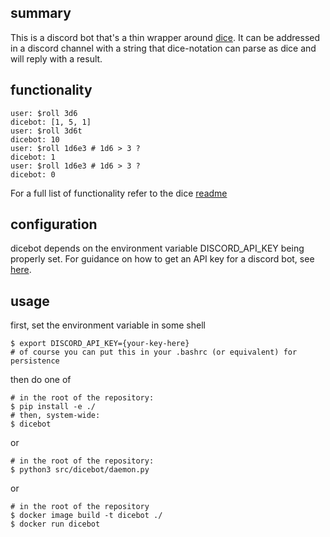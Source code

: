 ## summary

This is a discord bot that's a thin wrapper around
[dice](https://pypi.org/project/dice/). It can be addressed in a
discord channel with a string that dice-notation can parse as dice and
will reply with a result.

## functionality

``` shell
user: $roll 3d6
dicebot: [1, 5, 1]
user: $roll 3d6t
dicebot: 10
user: $roll 1d6e3 # 1d6 > 3 ?
dicebot: 1
user: $roll 1d6e3 # 1d6 > 3 ?
dicebot: 0
```

For a full list of functionality refer to the dice
[readme](https://github.com/borntyping/python-dice)

## configuration

dicebot depends on the environment variable DISCORD_API_KEY being
properly set. For guidance on how to get an API key for a discord bot,
see [here](https://discordpy.readthedocs.io/en/latest/discord.html).

## usage

first, set the environment variable in some shell

``` shell
$ export DISCORD_API_KEY={your-key-here}
# of course you can put this in your .bashrc (or equivalent) for persistence
```
then do one of 

``` shell
# in the root of the repository:
$ pip install -e ./
# then, system-wide:
$ dicebot
```

or 

``` shell
# in the root of the repository:
$ python3 src/dicebot/daemon.py
```

or

``` shell
# in the root of the repository
$ docker image build -t dicebot ./
$ docker run dicebot
```
